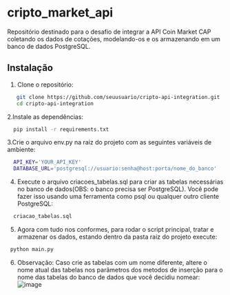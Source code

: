 # cripto_market_api
Repositório destinado para o desafio de integrar a API Coin Market CAP coletando os dados de cotações,
modelando-os e os armazenando em um banco de dados PostgreSQL.

## Instalação

1. Clone o repositório:

```sh
   git clone https://github.com/seuusuario/cripto-api-integration.git
   cd cripto-api-integration
```


2.Instale as dependências:

```sh
  pip install -r requirements.txt
```

3.Crie o arquivo env.py na raiz do projeto com as seguintes variáveis de ambiente:

```sh
  API_KEY='YOUR_API_KEY'
  DATABASE_URL='postgresql://usuario:senha@host:porta/nome_do_banco'
```

4. Execute o arquivo criacoes_tabelas.sql para criar as tabelas necessárias no banco de dados(OBS: o banco precisa ser PostgreSQL).
Você pode fazer isso usando uma ferramenta como psql ou qualquer outro cliente PostgreSQL:

```sh
  criacao_tabelas.sql
```

5. Agora com tudo nos conformes, para rodar o script principal, tratar e armazenar os dados, estando dentro da pasta raiz do projeto execute:

 ```sh
  python main.py
```

6. Observação: Caso crie as tabelas com um nome diferente, altere o nome atual das tabelas nos parâmetros dos metodos de inserção
para o nome das tabelas do banco de dados que você decidiu nomear:
![image](https://github.com/user-attachments/assets/c7f93ce1-d9fb-4614-8bef-3c188223ed3d)


